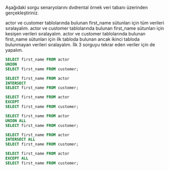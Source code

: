 Aşağıdaki sorgu senaryolarını dvdrental örnek veri tabanı üzerinden gerçekleştiriniz.

actor ve customer tablolarında bulunan first_name sütunları için tüm verileri sıralayalım.
actor ve customer tablolarında bulunan first_name sütunları için kesişen verileri sıralayalım.
actor ve customer tablolarında bulunan first_name sütunları için ilk tabloda bulunan ancak ikinci tabloda bulunmayan verileri sıralayalım.
İlk 3 sorguyu tekrar eden veriler için de yapalım.

```sql
SELECT first_name FROM actor
UNION
SELECT first_name FROM customer;

SELECT first_name FROM actor
INTERSECT
SELECT first_name FROM customer;

SELECT first_name FROM actor
EXCEPT
SELECT first_name FROM customer;

SELECT first_name FROM actor
UNION ALL
SELECT first_name FROM customer;

SELECT first_name FROM actor
INTERSECT ALL
SELECT first_name FROM customer;

SELECT first_name FROM actor
EXCEPT ALL
SELECT first_name FROM customer;
```

